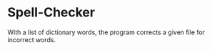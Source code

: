 # Spell-Checker
With a list of dictionary words, the program corrects a given file for incorrect words.
